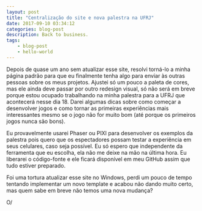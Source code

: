 ```yaml
---
layout: post
title: "Centralização do site e nova palestra na UFRJ"
date: 2017-09-10 03:34:12
categories: blog-post
description: Back to business.
tags:
    - blog-post
    - hello-world
---
```


Depois de quase um ano sem atualizar esse site, resolvi torná-lo a minha página
padrão para que eu finalmente tenha algo para enviar às outras pessoas sobre os
meus projetos. Ajustei só um pouco a paleta de cores, mas ele ainda deve passar
por outro redesign visual, só não será em breve porque estou ocupado
trabalhando na minha palestra para a UFRJ que acontecerá nesse dia 18. Darei
algumas dicas sobre como começar a desenvolver jogos e como tornar as primeiras
experiências mais interessantes mesmo se o jogo não for muito bom (até porque os
primeiros jogos nunca são bons).

Eu provavelmente usarei Phaser ou PIXI para desenvolver os exemplos da palestra
pois quero que os espectadores possam testar a experiência em seus celulares,
caso seja possível. Eu só espero que independente da ferramenta que eu escolha,
ela não me deixe na mão na última hora. Eu liberarei o código-fonte e ele ficará 
disponível em meu GitHub assim que tudo estiver preparado.

Foi uma tortura atualizar esse site no Windows, perdi um pouco de tempo tentando
implementar um novo template e acabou não dando muito certo, mas quem sabe em
breve não temos uma nova mudança?

O/